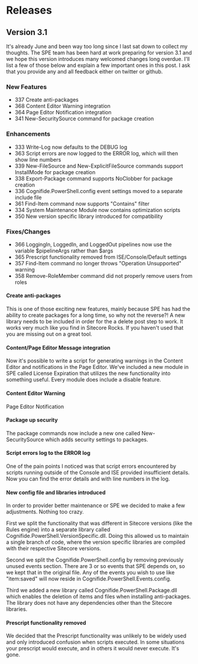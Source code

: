 # Releases

## Version 3.1
It's already June and been way too long since I last sat down to collect my thoughts. The SPE team has been hard at work preparing for version 3.1 and we hope this version introduces many welcomed changes long overdue. I'll list a few of those below and explain a few important ones in this post. I ask that you provide any and all feedback either on twitter or github.

### New Features

- 337 Create anti-packages
- 368 Content Editor Warning integration
- 364 Page Editor Notification integration
- 341 New-SecuritySource command for package creation

### Enhancements

- 333 Write-Log now defaults to the DEBUG log
- 363 Script errors are now logged to the ERROR log, which will then show line numbers
- 339 New-FileSource and New-ExplicitFileSource commands support InstallMode for package creation
- 338 Export-Package command supports NoClobber for package creation
- 336 Cognifide.PowerShell.config event settings moved to a separate include file
- 361 Find-Item command now supports "Contains" filter
- 334 System Maintenance Module now contains optimization scripts
- 350 New version specific library introduced for compatibility

### Fixes/Changes

- 366 LoggingIn, LoggedIn, and LoggedOut pipelines now use the variable $pipelineArgs rather than $args
- 365 Prescript functionality removed from ISE/Console/Default settings
- 357 Find-Item command no longer throws "Operation Unsupported" warning
- 358 Remove-RoleMember command did not properly remove users from roles


#### Create anti-packages

This is one of those exciting new features, mainly because SPE has had the ability to create packages for a long time, so why not the reverse?! A new library needs to be included in order for the a delete post step to work. It works very much like you find in Sitecore Rocks. If you haven't used that you are missing out on a great tool. 

#### Content/Page Editor Message integration

Now it's possible to write a script for generating warnings in the Content Editor and notifications in the Page Editor. We've included a new module in SPE called License Expiration that utilizes the new functionality into something useful. Every module does include a disable feature.


#### Content Editor Warning


Page Editor Notification


#### Package up security

The package commands now include a new one called New-SecuritySource which adds security settings to packages.

#### Script errors log to the ERROR log

One of the pain points I noticed was that script errors encountered by scripts running outside of the Console and ISE provided insufficient details. Now you can find the error details and with line numbers in the log.

#### New config file and libraries introduced

In order to provider better maintenance or SPE we decided to make a few adjustments. Nothing too crazy.

First we split the functionality that was different in Sitecore versions (like the Rules engine) into a separate library called Cognifide.PowerShell.VersionSpecific.dll. Doing this allowed us to maintain a single branch of code, where the version specific libraries are compiled with their respective Sitecore versions. 

Second we split the Cognifide.PowerShell.config by removing previously unused events section. There are 3 or so events that SPE depends on, so we kept that in the original file. Any of the events you wish to use like "item:saved" will now reside in Cognifide.PowerShell.Events.config.

Third we added a new library called Cognifide.PowerShell.Package.dll which enables the deletion of items and files when installing anti-packages. The library does not have any dependencies other than the Sitecore libraries.

#### Prescript functionality removed

We decided that the Prescript functionality was unlikely to be widely used and only introduced confusion when scripts executed. In some situations your prescript would execute, and in others it would never execute. It's gone.
